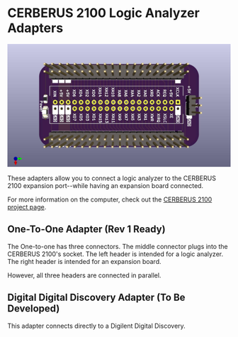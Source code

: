 # CERBERUS 2100 Logic Analyzer Adapters
![One-to-One Adapter Top](One-to-One%20LA%20Adapter/One-to-One%20LA%20Adapter%20top%20rev1.jpg)

These adapters allow you to connect a logic analyzer to the CERBERUS 2100 expansion port--while having an expansion board connected.

For more information on the computer, check out the [CERBERUS 2100 project page](https://www.thebyteattic.com/p/cerberus-2100.html).

## One-To-One Adapter (Rev 1 Ready)
The One-to-one has three connectors. The middle connector plugs into the CERBERUS 2100's socket. The left header is intended for a logic analyzer. The right header is intended for an expansion board.

However, all three headers are connected in parallel.

## Digital Digital Discovery Adapter (To Be Developed)
This adapter connects directly to a Digilent Digital Discovery. 